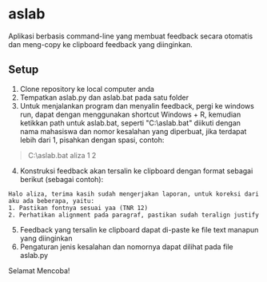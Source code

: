 # aslab
Aplikasi berbasis command-line yang membuat feedback secara otomatis dan meng-copy ke clipboard feedback yang diinginkan.

## Setup
1. Clone repository ke local computer anda
2. Tempatkan aslab.py dan aslab.bat pada satu folder
3. Untuk menjalankan program dan menyalin feedback, pergi ke windows run, dapat dengan menggunakan shortcut Windows + R, kemudian ketikkan path untuk aslab.bat, seperti "C:\aslab.bat" diikuti dengan nama mahasiswa dan nomor kesalahan yang diperbuat, jika terdapat lebih dari 1, pisahkan dengan spasi, contoh:
> C:\aslab.bat aliza 1 2
4. Konstruksi feedback akan tersalin ke clipboard dengan format sebagai berikut (sebagai contoh):
```
Halo aliza, terima kasih sudah mengerjakan laporan, untuk koreksi dari aku ada beberapa, yaitu:
1. Pastikan fontnya sesuai yaa (TNR 12)
2. Perhatikan alignment pada paragraf, pastikan sudah teralign justify
```
5. Feedback yang tersalin ke clipboard dapat di-paste ke file text manapun yang diinginkan
6. Pengaturan jenis kesalahan dan nomornya dapat dilihat pada file aslab.py

Selamat Mencoba!
